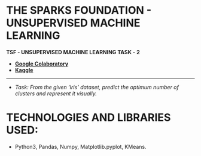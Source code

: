 # THE SPARKS FOUNDATION - UNSUPERVISED MACHINE LEARNING

**TSF - UNSUPERVISED MACHINE LEARNING TASK - 2**
 
  - **[Google Colaboratory](https://github.com/Amey-Thakur/TSF-UNSUPERVISED-MACHINE-LEARNING/blob/main/TSF_INTERNSHIP_TASK_2_UNSUPERVISED_LEARNING.ipynb)**
  - **[Kaggle](https://www.kaggle.com/ameythakur20/tsf-internship-task-2-unsupervised-learning)**

---

 - _Task: From the given ‘Iris’ dataset, predict the optimum number of clusters and represent it visually._

# TECHNOLOGIES AND LIBRARIES USED:

 - Python3, Pandas, Numpy, Matplotlib.pyplot, KMeans.
